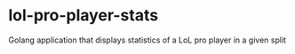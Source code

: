 # lol-pro-player-stats
Golang application that displays statistics of a LoL pro player in a given split
